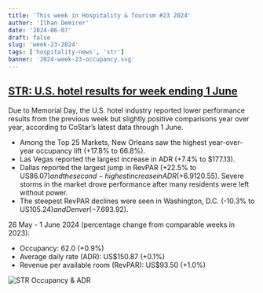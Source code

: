 ```yaml
---
title: 'This week in Hospitality & Tourism #23 2024'
author: 'Ilhan Demirer'
date: '2024-06-07'
draft: false
slug: 'week-23-2024'
tags: ['hospitality-news', 'str']
banner: '2024-week-23-occupancy.svg'
---
```


## [STR: U.S. hotel results for week ending 1 June](https://str.com/press-release/us-hotel-results-week-ending-1-june)

Due to Memorial Day, the U.S. hotel industry reported lower performance results from the previous week but slightly positive comparisons year over year, according to CoStar’s latest data through 1 June.

- Among the Top 25 Markets, New Orleans saw the highest year-over-year occupancy lift (+17.8% to 66.8%).
- Las Vegas reported the largest increase in ADR (+7.4% to $177.13).
- Dallas reported the largest jump in RevPAR (+22.5% to US$86.07) and the second-highest increase in ADR (+6.9% to US$120.55). Severe storms in the market drove performance after many residents were left without power.
- The steepest RevPAR declines were seen in Washington, D.C. (-10.3% to US$105.24) and Denver (-7.6% to US$93.92).

26 May - 1 June 2024 (percentage change from comparable weeks in 2023):

- Occupancy: 62.0 (+0.9%)
- Average daily rate (ADR): US$150.87 (+0.1%)
- Revenue per available room (RevPAR): US$93.50 (+1.0%)

![STR Occupancy & ADR](/images/blogimages/2024-week-23-occupancy.svg)
